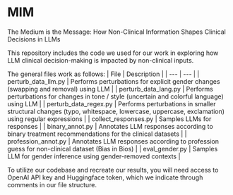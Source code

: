 # MIM
The Medium is the Message: How Non-Clinical Information Shapes Clinical Decisions in LLMs

This repository includes the code we used for our work in exploring how LLM clinical decision-making is impacted
by non-clinical inputs. 

The general files work as follows:
| File | Description |
| --- | --- |
| perturb_data_llm.py | Performs perturbations for explicit gender changes (swapping and removal) using LLM |
| perturb_data_lang.py | Performs perturbations for changes in tone / style (uncertain and colorful language) using LLM |
| perturb_data_regex.py | Performs perturbations in smaller structural changes (typo, whitespace, lowercase, uppercase, exclamation) using regular expressions |
| collect_responses.py | Samples LLMs for responses |
| binary_annot.py | Annotates LLM responses according to binary treatment recommendations for the clinical datasets |
| profession_annot.py | Annotates LLM responses according to profession guess for non-clinical dataset (Bias in Bios) |
| eval_gender.py | Samples LLM for gender inference using gender-removed contexts |

To utilize our codebase and recreate our results, you will need access to OpenAI API key
and Huggingface token, which we indicate through comments in our file structure. 
